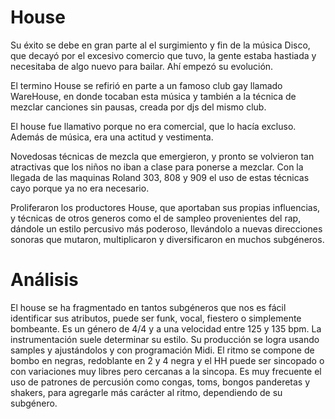 # House




Su éxito se debe en gran parte al el surgimiento y fin de la música Disco, que decayó por el excesivo comercio que tuvo, la gente estaba hastiada y necesitaba de algo nuevo para bailar. Ahí empezó su evolución.  

El termino House se refirió en parte a un famoso club gay  llamado WareHouse, en donde tocaban esta música y también a la técnica de mezclar canciones sin pausas, creada por djs del mismo club.   




El house fue llamativo porque no era comercial, que lo hacía excluso. 
Además de música, era una actitud y vestimenta.    



Novedosas técnicas de mezcla que emergieron, y pronto se volvieron tan atractivas que los niños no iban a clase para ponerse a mezclar. Con la llegada de las maquinas Roland 303, 808 y 909  el uso de estas técnicas cayo porque ya no era necesario.  

Proliferaron los productores House, que aportaban sus propias influencias, y técnicas de otros generos como el de sampleo provenientes del rap, dándole un estilo percusivo más poderoso, llevándolo a nuevas direcciones sonoras que mutaron, multiplicaron  y diversificaron en muchos subgéneros.   



# Análisis 


El house se ha fragmentado en tantos subgéneros que nos es fácil identificar sus atributos,  puede ser funk, vocal, fiestero o simplemente bombeante.
Es  un género de 4/4 y a una velocidad entre 125 y 135 bpm. La instrumentación suele determinar su estilo.
Su producción se logra usando samples y ajustándolos y con programación Midi.
El ritmo se compone de bombo en negras,  redoblante en 2 y 4 negra y el HH puede ser sincopado o con variaciones muy libres pero cercanas a la sincopa.
Es muy frecuente el uso de patrones de percusión como congas, toms, bongos panderetas y shakers, para agregarle más carácter al ritmo, dependiendo de su subgénero.




















